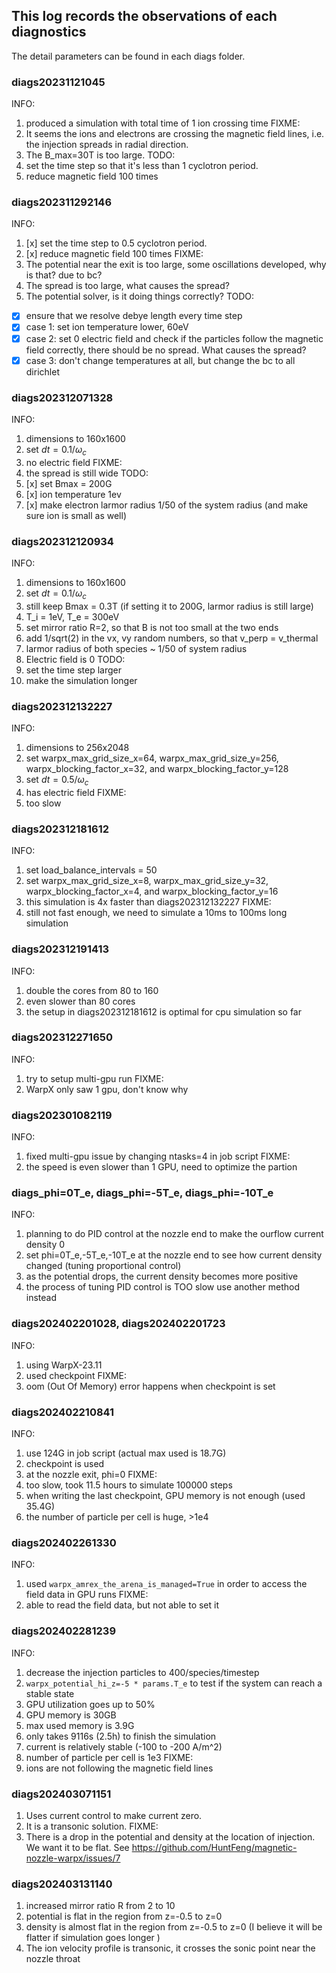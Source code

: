 ## This log records the observations of each diagnostics 
The detail parameters can be found in each diags folder.
### diags20231121045
INFO:
1. produced a simulation with total time of 1 ion crossing time 
FIXME:
1. It seems the ions and electrons are crossing the magnetic field lines, i.e. the injection spreads in radial direction. 
2. The B_max=30T is too large.
TODO:
1. set the time step so that it's less than 1 cyclotron period. 
2. reduce magnetic field 100 times

### diags202311292146
INFO:
1. [x] set the time step to 0.5 cyclotron period. 
2. [x] reduce magnetic field 100 times
FIXME: 
1. The potential near the exit is too large, some oscillations developed, why is that? due to bc?
2. The spread is too large, what causes the spread?
3. The potential solver, is it doing things correctly? 
TODO: 
- [x] ensure that we resolve debye length every time step
- [x] case 1: set ion temperature lower, 60eV
- [x] case 2: set 0 electric field and check if the particles follow the magnetic field correctly, there should be no spread. What causes the spread?
- [x] case 3: don't change temperatures at all, but change the bc to all dirichlet

### diags202312071328
INFO:
1. dimensions to 160x1600
2. set $dt = 0.1 / \omega_c$
3. no electric field
FIXME:
1. the spread is still wide
TODO:
1. [x] set Bmax = 200G
2. [x] ion temperature 1ev
3. [x] make electron larmor radius 1/50 of the system radius (and make sure ion is small as well)

### diags202312120934
INFO:
1. dimensions to 160x1600
2. set $dt = 0.1 / \omega_c$
3. still keep Bmax = 0.3T (if setting it to 200G, larmor radius is still large)
4. T_i = 1eV, T_e = 300eV
5. set mirror ratio R=2, so that B is not too small at the two ends
6. add 1/sqrt(2) in the vx, vy random numbers, so that v_perp = v_thermal
7. larmor radius of both species ~ 1/50 of system radius
8. Electric field is 0
TODO:
1. set the time step larger
2. make the simulation longer

### diags202312132227
INFO:
1. dimensions to 256x2048
2. set warpx_max_grid_size_x=64, warpx_max_grid_size_y=256, warpx_blocking_factor_x=32, and warpx_blocking_factor_y=128
3. set $dt = 0.5 / \omega_c$
4. has electric field
FIXME:
1. too slow

### diags202312181612
INFO:
1. set load_balance_intervals = 50
2. set warpx_max_grid_size_x=8, warpx_max_grid_size_y=32, warpx_blocking_factor_x=4, and warpx_blocking_factor_y=16
3. this simulation is 4x faster than diags202312132227
FIXME:
1. still not fast enough, we need to simulate a 10ms to 100ms long simulation

### diags202312191413
INFO:
1. double the cores from 80 to 160
2. even slower than 80 cores
3. the setup in diags202312181612 is optimal for cpu simulation so far

### diags202312271650
INFO:
1. try to setup multi-gpu run
FIXME:
1. WarpX only saw 1 gpu, don't know why

### diags202301082119
INFO:
1. fixed multi-gpu issue by changing ntasks=4 in job script
FIXME:
1. the speed is even slower than 1 GPU, need to optimize the partion

### diags_phi=0T_e, diags_phi=-5T_e, diags_phi=-10T_e
INFO:
1. planning to do PID control at the nozzle end to make the ourflow current density 0
2. set phi=0T_e,-5T_e,-10T_e at the nozzle end to see how current density changed (tuning proportional control)
3. as the potential drops, the current density becomes more positive
4. the process of tuning PID control is TOO slow use another method instead

### diags202402201028, diags202402201723
INFO:
1. using WarpX-23.11
2. used checkpoint
FIXME:
1. oom (Out Of Memory) error happens when checkpoint is set

### diags202402210841
INFO:
1. use 124G in job script (actual max used is 18.7G)
2. checkpoint is used
3. at the nozzle exit, phi=0
FIXME:
1. too slow, took 11.5 hours to simulate 100000 steps
2. when writing the last checkpoint, GPU memory is not enough (used 35.4G)
3. the number of particle per cell is huge, >1e4

### diags202402261330 
INFO:
1. used `warpx_amrex_the_arena_is_managed=True` in order to access the field data in GPU runs
FIXME:
1. able to read the field data, but not able to set it

### diags202402281239
INFO:
1. decrease the injection particles to 400/species/timestep
2. `warpx_potential_hi_z=-5 * params.T_e` to test if the system can reach a stable state
3. GPU utilization goes up to 50%
4. GPU memory is 30GB
5. max used memory is 3.9G
6. only takes 9116s (2.5h) to finish the simulation
7. current is relatively stable (-100 to -200 A/m^2)
8. number of particle per cell is 1e3
FIXME:
1. ions are not following the magnetic field lines

### diags202403071151
1. Uses current control to make current zero.
2. It is a transonic solution.
FIXME:
1. There is a drop in the potential and density at the location of injection. We want it to be flat. See https://github.com/HuntFeng/magnetic-nozzle-warpx/issues/7

### diags202403131140
1. increased mirror ratio R from 2 to 10
2. potential is flat in the region from z=-0.5 to z=0
3. density is almost flat in the region from z=-0.5 to z=0 (I believe it will be flatter if simulation goes longer )
4. The ion velocity profile is transonic, it crosses the sonic point near the nozzle throat
